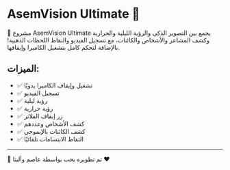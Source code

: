 # AsemVision Ultimate 🚀

🎥 مشروع AsemVision Ultimate يجمع بين التصوير الذكي والرؤية الليلية والحرارية وكشف المشاعر والأشخاص والكائنات، مع تسجيل الفيديو والتقاط اللحظات الذهبية! بالإضافة لتحكم كامل بتشغيل الكاميرا وإيقافها.

## الميزات:
- ✅ تشغيل وإيقاف الكاميرا يدويًا
- ✅ تسجيل الفيديو
- ✅ رؤية ليلية
- ✅ رؤية حرارية
- ✅ زر إيقاف الفلاتر
- ✅ كشف الأشخاص وعددهم
- ✅ كشف الكائنات بالإيموجي
- ✅ التقاط الابتسامات تلقائيًا

---

👑 تم تطويره بحب بواسطة عاصم وأليتا ❤️